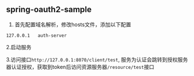 ## spring-oauth2-sample
1. 首先配置域名解析，修改hosts文件，添加以下配置
```
127.0.0.1   auth-server
```

2.启动服务

3.访问接口`http://127.0.0.1:8070/client/test`, 服务为认证会跳转到授权服务器认证授权，获取到token后访问资源服务器`/resource/test`接口